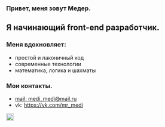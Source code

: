 ### Привет, меня зовут Медер.
## Я начинающий front-end разработчик.

### Меня вдохновляет:
* простой и лаконичный код
* современные технологии
* математика, логика и шахматы

### Мои контакты.
* [mail: medi_medi@mail.ru](https://mail.ru/)
* vk: https://vk.com/mr_medi
<img align="left" alt="icon-mail" width="20px" src="" />